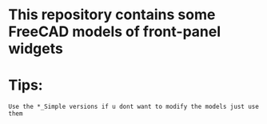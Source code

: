 # This repository contains some FreeCAD models of front-panel widgets

# Tips:
	Use the *_Simple versions if u dont want to modify the models just use them
